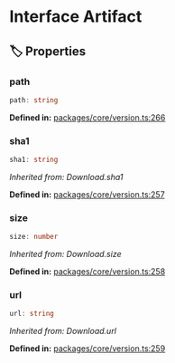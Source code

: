 # Interface Artifact

## 🏷️ Properties

### path <Badge type="tip" text="readonly" />

```ts
path: string
```
<p style="font-size: 14px; color: var(--vp-c-text-2)">
<strong>Defined in:</strong> <a href="https://github.com/voxelum/minecraft-launcher-core-node/blob/master/packages/core/version.ts#L266" target="_blank" rel="noreferrer">packages/core/version.ts:266</a>
</p>


### sha1

```ts
sha1: string
```
*Inherited from: Download.sha1*

<p style="font-size: 14px; color: var(--vp-c-text-2)">
<strong>Defined in:</strong> <a href="https://github.com/voxelum/minecraft-launcher-core-node/blob/master/packages/core/version.ts#L257" target="_blank" rel="noreferrer">packages/core/version.ts:257</a>
</p>


### size

```ts
size: number
```
*Inherited from: Download.size*

<p style="font-size: 14px; color: var(--vp-c-text-2)">
<strong>Defined in:</strong> <a href="https://github.com/voxelum/minecraft-launcher-core-node/blob/master/packages/core/version.ts#L258" target="_blank" rel="noreferrer">packages/core/version.ts:258</a>
</p>


### url

```ts
url: string
```
*Inherited from: Download.url*

<p style="font-size: 14px; color: var(--vp-c-text-2)">
<strong>Defined in:</strong> <a href="https://github.com/voxelum/minecraft-launcher-core-node/blob/master/packages/core/version.ts#L259" target="_blank" rel="noreferrer">packages/core/version.ts:259</a>
</p>


